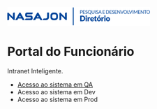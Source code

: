 ![](../../img/logo_diretorio.png "Logo da equipe Diretório")
# Portal do Funcionário

Intranet Inteligente.

- [Acesso ao sistema em QA](https://portalfuncionario.nasajonsistemas.com.br/gednasajon/home)
- Acesso ao sistema em Dev
- Acesso ao sistema em Prod